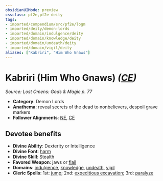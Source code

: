 ```yaml
---
obsidianUIMode: preview
cssclass: pf2e,pf2e-deity
tags:
- imported/compendium/src/pf2e/logm
- imported/deity/demon-lords
- imported/domain/indulgence/deity
- imported/domain/knowledge/deity
- imported/domain/undeath/deity
- imported/domain/vigil/deity
aliases: ["Kabriri", "Him Who Gnaws"]
---
```

# Kabriri (Him Who Gnaws) *([CE](chaotic-evil-b1.md))*  
*Source: Lost Omens: Gods & Magic p. 77*  

- **Category**: Demon Lords
- **Anathema**: reveal secrets of the dead to nonbelievers, despoil grave markers
- **Follower Alignments**: [NE](neutral-evil-b1.md), [CE](chaotic-evil-b1.md)

## Devotee benefits

- **Divine Ability**: Dexterity or Intelligence
- **Divine Font**: [harm](../../spells/harm.md)
- **Divine Skill**: Stealth
- **Favored Weapon**: jaws or [flail](../../equipment/items/flail.md)
- **Domains**: [indulgence](../domains.md#Indulgence), [knowledge](../domains.md#Knowledge), [undeath](../domains.md#Undeath), [vigil](../domains.md#Vigil)
- **Cleric Spells**: 1st: [jump](../../spells/jump.md); 2nd: [expeditious excavation](../../spells/expeditious-excavation-logm.md); 3rd: [paralyze](../../spells/paralyze.md)